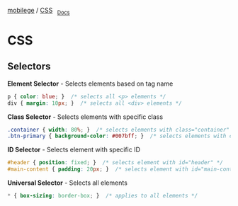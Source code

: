 [mobilege](/README.md#web)
/ [CSS](/css.md) 
    <sub>&nbsp;&nbsp;[Docs](https://developer.mozilla.org/en-US/docs/Web/CSS)</sub>

# CSS

## Selectors

**Element Selector** - Selects elements based on tag name
  ```css
  p { color: blue; }  /* selects all <p> elements */
  div { margin: 10px; }  /* selects all <div> elements */
  ```

**Class Selector** - Selects elements with specific class
  ```css
  .container { width: 80%; }  /* selects elements with class="container" */
  .btn-primary { background-color: #007bff; }  /* selects elements with class="btn-primary" */
  ```

**ID Selector** - Selects element with specific ID
  ```css
  #header { position: fixed; }  /* selects element with id="header" */
  #main-content { padding: 20px; }  /* selects element with id="main-content" */
  ```

**Universal Selector** - Selects all elements
  ```css
  * { box-sizing: border-box; }  /* applies to all elements */
  ```
